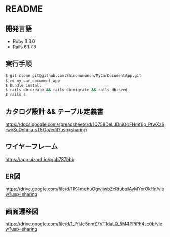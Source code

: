 # README

## 開発言語
- Ruby 3.3.0
- Rails 6.1.7.8

## 実行手順
```bash
$ git clone git@github.com:Shinonononon/MyCarDocumentApp.git
$ cd my_car_document_app
$ bundle install
$ rails db:create && rails db:migrate && rails db:seed
$ rails s
```

## カタログ設計 && テーブル定義書
https://docs.google.com/spreadsheets/d/1Q759DeLJDniOoFHmf6p_PtwXzSrwvSuDnhnla-sT5Oo/edit?usp=sharing

## ワイヤーフレーム
https://app.uizard.io/p/cb787bbb

## ER図
https://drive.google.com/file/d/11K4mehuOgwjiwbZxRtubqlAyMYerOkHn/view?usp=sharing

## 画面遷移図
https://drive.google.com/file/d/1_IYjJe5nmZ7VT1daLQ_5M4PPiPh4sc0b/view?usp=sharing
